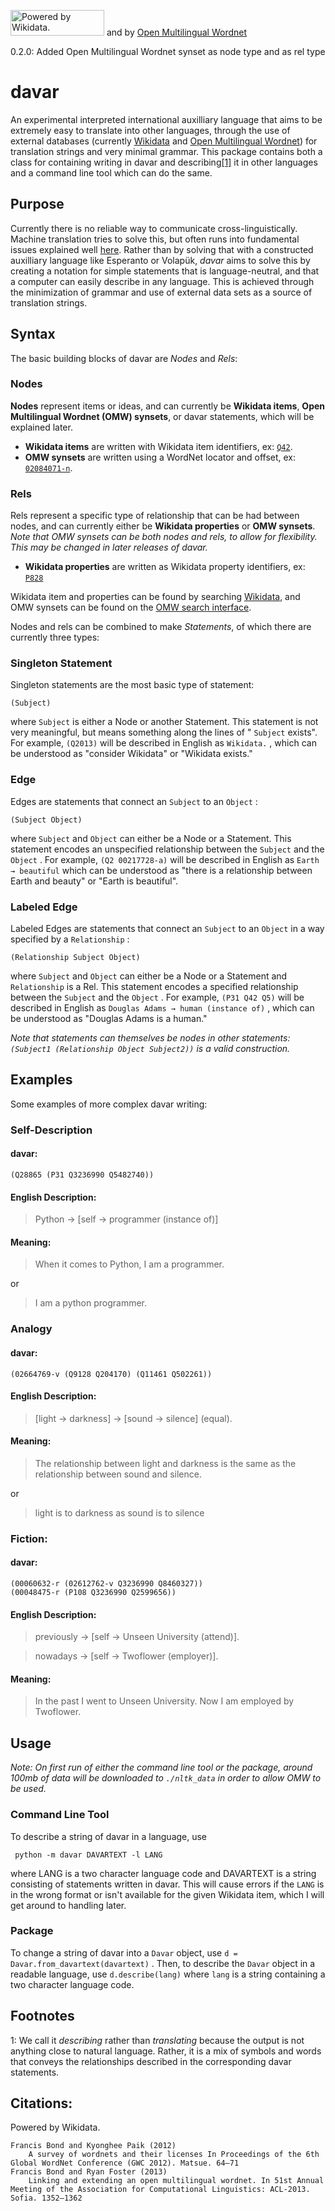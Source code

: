 [<img src="https://upload.wikimedia.org/wikipedia/commons/2/20/Wikidata_stamp_rec.png" alt="Powered by Wikidata." width="150" height="41"/>](https://www.wikidata.org)
and by [Open Multilingual Wordnet](http://compling.hss.ntu.edu.sg/omw/)

0.2.0: Added Open Multilingual Wordnet synset as node type and as rel type
# davar

 An experimental interpreted international auxilliary language that aims to be extremely easy to translate into other languages, through the use of external databases (currently [Wikidata](https://www.wikidata.org) and [Open Multilingual Wordnet](http://compling.hss.ntu.edu.sg/omw/)) for translation strings and very minimal grammar.
This package contains both a class for containing writing in davar and describing[[1]](#footnote1) it in other languages and a command line tool which can do the same. 

## Purpose

Currently there is no reliable way to communicate cross-linguistically. Machine translation tries to solve this, but often runs into fundamental issues explained well [here](https://youtu.be/GAgp7nXdkLU). Rather than by solving that with a constructed auxilliary language like Esperanto or Volapük, *davar* aims to solve this by creating a notation for simple statements that is language-neutral, and that a computer can easily describe in any language. This is achieved through the minimization of grammar and use of external data sets as a source of translation strings.

## Syntax

The basic building blocks of davar are *Nodes* and *Rels*:

### Nodes
**Nodes** represent items or ideas, and can currently be **Wikidata items**, **Open Multilingual Wordnet (OMW) synsets**, or davar statements, which will be explained later. 
- **Wikidata items** are written with Wikidata item identifiers, ex: [`Q42`](https://www.wikidata.org/wiki/Q42).
- **OMW synsets** are written using a WordNet locator and offset, ex: [`02084071-n`](http://compling.hss.ntu.edu.sg/omw/cgi-bin/wn-gridx.cgi?usrname=&gridmode=grid&synset=02084071-n&lang=eng&lang2=eng). 

### Rels
Rels represent a specific type of relationship that can be had between nodes, and can currently either be **Wikidata properties** or **OMW synsets**. *Note that OMW synsets can be both nodes and rels, to allow for flexibility. This may be changed in later releases of davar.*
- **Wikidata properties** are written as Wikidata property identifiers, ex: [ `P828` ](https://www.wikidata.org/wiki/Property:P828)
 
Wikidata item and properties can be found by searching [Wikidata](https://www.wikidata.org), and OMW synsets can be found on the [OMW search interface](http://compling.hss.ntu.edu.sg/omw/cgi-bin/wn-gridx.cgi?gridmode=grid).

Nodes and rels can be combined to make *Statements*, of which there are currently three types:

### Singleton Statement

Singleton statements are the most basic type of statement:

``` 
(Subject)
```

where `Subject` is either a Node or another Statement. This statement is not very meaningful, but means something along the lines of " `Subject` exists". For example, `(Q2013)` will be described in English as `Wikidata.` , which can be understood as "consider Wikidata" or "Wikidata exists."

### Edge

Edges are statements that connect an `Subject` to an `Object` :

``` 
(Subject Object)
```

where `Subject` and `Object` can either be a Node or a Statement. This statement encodes an unspecified relationship between the `Subject` and the `Object` . For example, `(Q2 00217728-a)` will be described in English as `Earth → beautiful` which can be understood as "there is a relationship between Earth and beauty" or "Earth is beautiful".

### Labeled Edge

Labeled Edges are statements that connect an `Subject` to an `Object` in a way specified by a `Relationship` :

``` 
(Relationship Subject Object)
```

where `Subject` and `Object` can either be a Node or a Statement and `Relationship` is a Rel. This statement encodes a specified relationship between the `Subject` and the `Object` . For example, `(P31 Q42 Q5)` will be described in English as `Douglas Adams → human (instance of)` , which can be understood as "Douglas Adams is a human."

*Note that statements can themselves be nodes in other statements: `(Subject1 (Relationship Object Subject2))` is a valid construction.* 

## Examples

Some examples of more complex davar writing:

### Self-Description

#### davar:

``` 
(Q28865 (P31 Q3236990 Q5482740))
```

#### English Description:

> Python → \[self → programmer (instance of)\]

#### Meaning:

> When it comes to Python, I am a programmer.

or

> I am a python programmer.

### Analogy

#### davar:

``` 
(02664769-v (Q9128 Q204170) (Q11461 Q502261))
```

#### English Description:

> \[light → darkness] → \[sound → silence] (equal).

#### Meaning:

> The relationship between light and darkness is the same as the relationship between sound and silence.

or

> light is to darkness as sound is to silence

### Fiction:

#### davar:

``` 
(00060632-r (02612762-v Q3236990 Q8460327))
(00048475-r (P108 Q3236990 Q2599656))
```

#### English Description:

> previously → \[self → Unseen University (attend)].

> nowadays → \[self → Twoflower (employer)].

#### Meaning:

> In the past I went to Unseen University. Now I am employed by Twoflower.

## Usage

*Note: On first run of either the command line tool or the package, around 100mb of data will be downloaded to `./nltk_data` in order to allow OMW to be used.*

### Command Line Tool

To describe a string of davar in a language, use
 
``` 
 python -m davar DAVARTEXT -l LANG
 ```

where LANG is a two character language code and DAVARTEXT is a string consisting of statements written in davar. This will cause errors if the `LANG` is in the wrong format or isn't available for the given Wikidata item, which I will get around to handling later.

### Package

To change a string of davar into a `Davar` object, use `d = Davar.from_davartext(davartext)` . Then, to describe the `Davar` object in a readable language, use `d.describe(lang)` where `lang` is a string containing a two character language code. 

## Footnotes

<a name="footnote1">1</a>: We call it *describing* rather than *translating* because the output is not anything close to natural language. Rather, it is a mix of symbols and words that conveys the relationships described in the corresponding davar statements.

## Citations:
Powered by Wikidata.

```citation
Francis Bond and Kyonghee Paik (2012)
    A survey of wordnets and their licenses In Proceedings of the 6th Global WordNet Conference (GWC 2012). Matsue. 64–71
Francis Bond and Ryan Foster (2013)
    Linking and extending an open multilingual wordnet. In 51st Annual Meeting of the Association for Computational Linguistics: ACL-2013. Sofia. 1352–1362 
```
